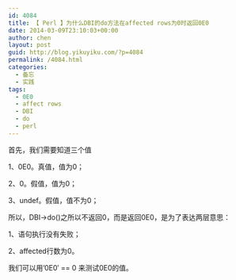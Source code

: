 ```yaml
---
id: 4084
title: 【 Perl 】为什么DBI的do方法在affected rows为0时返回0E0
date: 2014-03-09T23:10:03+00:00
author: chen
layout: post
guid: http://blog.yikuyiku.com/?p=4084
permalink: /4084.html
categories:
  - 备忘
  - 实践
tags:
  - 0E0
  - affect rows
  - DBI
  - do
  - perl
---
```

首先，我们需要知道三个值
  
1、0E0。真值，值为0；
  
2、0。假值，值为0；
  
3、undef。假值，值不为0；

所以，DBI->do()之所以不返回0，而是返回0E0，是为了表达两层意思：
  
1、语句执行没有失败；
  
2、affected行数为0。

我们可以用&#8217;0E0&#8242; == 0 来测试0E0的值。